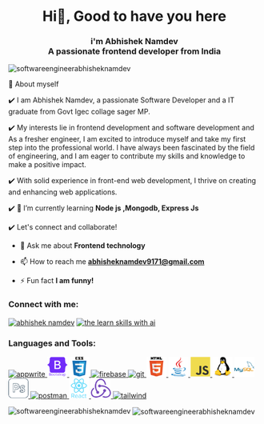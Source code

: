   <h1 align="center">Hi👋, Good to have you here</h1>
<h3 align="center">i'm Abhishek Namdev <br/>
 A passionate frontend developer from India</h3>

<p align="left"> <img src="https://komarev.com/ghpvc/?username=softwareengineerabhisheknamdev&label=Profile%20views&color=0e75b6&style=flat" alt="softwareengineerabhisheknamdev" /> </p>

  🌱 About myself 

✔️ I am Abhishek Namdev, a passionate Software Developer and a IT graduate from Govt Igec collage sager MP.

✔️ My interests lie in frontend development and software development and As a fresher engineer, I am excited to introduce myself and take my first step into the professional world. I have always been fascinated by the field of engineering, and I am eager to contribute my skills and knowledge to make a positive impact.


✔️  With solid experience in front-end web development, I thrive on creating and enhancing web applications.

✔️ 🌱 I’m currently learning **Node js ,Mongodb, Express Js**

✔️ Let's connect and collaborate!



- 💬 Ask me about **Frontend technology**

- 📫 How to reach me **abhisheknamdev9171@gmail.com** 

- ⚡ Fun fact **I am funny!**

<h3 align="left">Connect with me:</h3>
<p align="left">
<a href="https://linkedin.com/in/abhishek namdev" target="blank"><img align="center" src="https://raw.githubusercontent.com/rahuldkjain/github-profile-readme-generator/master/src/images/icons/Social/linked-in-alt.svg" alt="abhishek namdev" height="30" width="40" /></a>
<a href="https://www.youtube.com/c/the learn skills with ai" target="blank"><img align="center" src="https://raw.githubusercontent.com/rahuldkjain/github-profile-readme-generator/master/src/images/icons/Social/youtube.svg" alt="the learn skills with ai" height="30" width="40" /></a>
</p>

<h3 align="left">Languages and Tools:</h3>
<p align="left"> <a href="https://appwrite.io" target="_blank" rel="noreferrer"> <img src="https://www.vectorlogo.zone/logos/appwriteio/appwriteio-icon.svg" alt="appwrite" width="40" height="40"/> </a> <a href="https://getbootstrap.com" target="_blank" rel="noreferrer"> <img src="https://raw.githubusercontent.com/devicons/devicon/master/icons/bootstrap/bootstrap-plain-wordmark.svg" alt="bootstrap" width="40" height="40"/> </a> <a href="https://www.w3schools.com/css/" target="_blank" rel="noreferrer"> <img src="https://raw.githubusercontent.com/devicons/devicon/master/icons/css3/css3-original-wordmark.svg" alt="css3" width="40" height="40"/> </a> <a href="https://firebase.google.com/" target="_blank" rel="noreferrer"> <img src="https://www.vectorlogo.zone/logos/firebase/firebase-icon.svg" alt="firebase" width="40" height="40"/> </a> <a href="https://git-scm.com/" target="_blank" rel="noreferrer"> <img src="https://www.vectorlogo.zone/logos/git-scm/git-scm-icon.svg" alt="git" width="40" height="40"/> </a> <a href="https://www.w3.org/html/" target="_blank" rel="noreferrer"> <img src="https://raw.githubusercontent.com/devicons/devicon/master/icons/html5/html5-original-wordmark.svg" alt="html5" width="40" height="40"/> </a> <a href="https://www.java.com" target="_blank" rel="noreferrer"> <img src="https://raw.githubusercontent.com/devicons/devicon/master/icons/java/java-original.svg" alt="java" width="40" height="40"/> </a> <a href="https://developer.mozilla.org/en-US/docs/Web/JavaScript" target="_blank" rel="noreferrer"> <img src="https://raw.githubusercontent.com/devicons/devicon/master/icons/javascript/javascript-original.svg" alt="javascript" width="40" height="40"/> </a> <a href="https://www.linux.org/" target="_blank" rel="noreferrer"> <img src="https://raw.githubusercontent.com/devicons/devicon/master/icons/linux/linux-original.svg" alt="linux" width="40" height="40"/> </a> <a href="https://www.mysql.com/" target="_blank" rel="noreferrer"> <img src="https://raw.githubusercontent.com/devicons/devicon/master/icons/mysql/mysql-original-wordmark.svg" alt="mysql" width="40" height="40"/> </a> <a href="https://www.photoshop.com/en" target="_blank" rel="noreferrer"> <img src="https://raw.githubusercontent.com/devicons/devicon/master/icons/photoshop/photoshop-line.svg" alt="photoshop" width="40" height="40"/> </a> <a href="https://postman.com" target="_blank" rel="noreferrer"> <img src="https://www.vectorlogo.zone/logos/getpostman/getpostman-icon.svg" alt="postman" width="40" height="40"/> </a> <a href="https://reactjs.org/" target="_blank" rel="noreferrer"> <img src="https://raw.githubusercontent.com/devicons/devicon/master/icons/react/react-original-wordmark.svg" alt="react" width="40" height="40"/> </a> <a href="https://redux.js.org" target="_blank" rel="noreferrer"> <img src="https://raw.githubusercontent.com/devicons/devicon/master/icons/redux/redux-original.svg" alt="redux" width="40" height="40"/> </a> <a href="https://tailwindcss.com/" target="_blank" rel="noreferrer"> <img src="https://www.vectorlogo.zone/logos/tailwindcss/tailwindcss-icon.svg" alt="tailwind" width="40" height="40"/> </a> </p>

<p><img align="left" src="https://github-readme-stats.vercel.app/api/top-langs?username=softwareengineerabhisheknamdev&show_icons=true&locale=en&layout=compact" alt="softwareengineerabhisheknamdev" /></p>

<p>&nbsp;<img align="center" src="https://github-readme-stats.vercel.app/api?username=softwareengineerabhisheknamdev&show_icons=true&locale=en" alt="softwareengineerabhisheknamdev" /></p>

